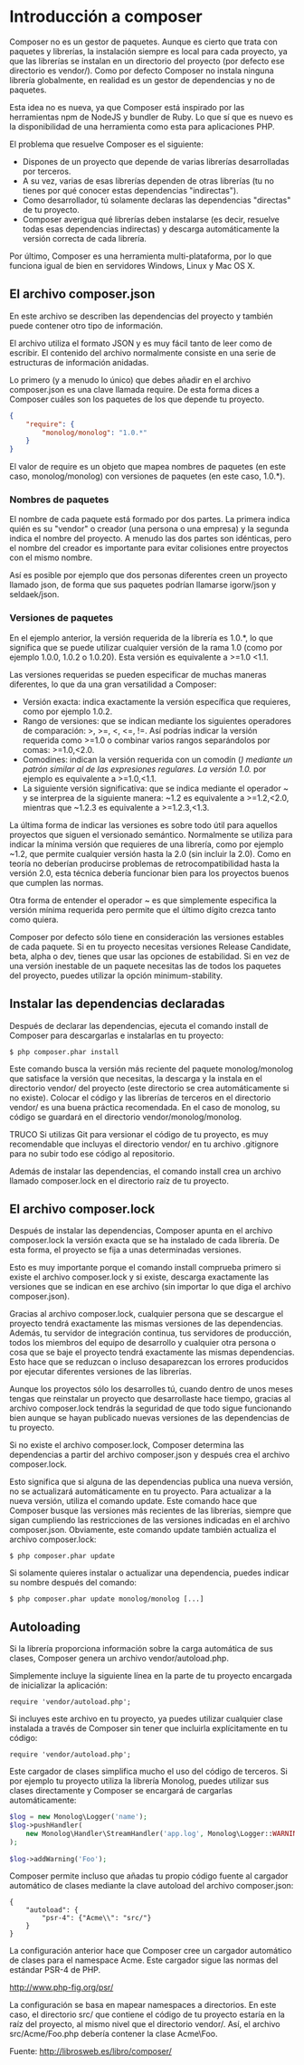 # Introducción a composer


Composer no es un gestor de paquetes. Aunque es cierto que trata con paquetes y 
librerías, la instalación siempre es local para cada proyecto, ya que las librerías 
se instalan en un directorio del proyecto (por defecto ese directorio es vendor/). 
Como por defecto Composer no instala ninguna librería globalmente, en realidad 
es un gestor de dependencias y no de paquetes.

Esta idea no es nueva, ya que Composer está inspirado por las herramientas npm 
de NodeJS y bundler de Ruby. Lo que sí que es nuevo es la disponibilidad de una 
herramienta como esta para aplicaciones PHP.

El problema que resuelve Composer es el siguiente:

- Dispones de un proyecto que depende de varias librerías desarrolladas por terceros.
- A su vez, varias de esas librerías dependen de otras librerías (tu no tienes 
por qué conocer estas dependencias "indirectas").
- Como desarrollador, tú solamente declaras las dependencias "directas" de tu proyecto.
- Composer averigua qué librerías deben instalarse (es decir, resuelve todas esas 
dependencias indirectas) y descarga automáticamente la versión correcta de cada librería.

Por último, Composer es una herramienta multi-plataforma, por lo que funciona 
igual de bien en servidores Windows, Linux y Mac OS X.



## El archivo composer.json

En este archivo se describen las dependencias del proyecto y también puede 
contener otro tipo de información.

El archivo utiliza el formato JSON y es muy fácil tanto de leer como de escribir. 
El contenido del archivo normalmente consiste en una serie de estructuras de 
información anidadas.

Lo primero (y a menudo lo único) que debes añadir en el archivo composer.json 
es una clave llamada require. De esta forma dices a Composer cuáles son los 
paquetes de los que depende tu proyecto.

```json
{
    "require": {
        "monolog/monolog": "1.0.*"
    }
}
```

El valor de require es un objeto que mapea nombres de paquetes (en este caso, 
monolog/monolog) con versiones de paquetes (en este caso, 1.0.*).

### Nombres de paquetes

El nombre de cada paquete está formado por dos partes. La primera indica quién 
es su "vendor" o creador (una persona o una empresa) y la segunda indica el 
nombre del proyecto. A menudo las dos partes son idénticas, pero el nombre del 
creador es importante para evitar colisiones entre proyectos con el mismo nombre. 

Así es posible por ejemplo que dos personas diferentes creen un proyecto llamado 
json, de forma que sus paquetes podrían llamarse igorw/json y seldaek/json.

### Versiones de paquetes

En el ejemplo anterior, la versión requerida de la librería es 1.0.*, lo que 
significa que se puede utilizar cualquier versión de la rama 1.0 (como por 
ejemplo 1.0.0, 1.0.2 o 1.0.20). Esta versión es equivalente a >=1.0 <1.1.

Las versiones requeridas se pueden especificar de muchas maneras diferentes, 
lo que da una gran versatilidad a Composer:

- Versión exacta: indica exactamente la versión específica que requieres, 
como por ejemplo 1.0.2.
- Rango de versiones: que se indican mediante los siguientes operadores de 
comparación: >, >=, <, <=, !=. Así podrías indicar la versión requerida como >=1.0 
o combinar varios rangos separándolos por comas: >=1.0,<2.0.
- Comodines: indican la versión requerida con un comodín (*) mediante un patrón 
similar al de las expresiones regulares. La versión 1.0.* por ejemplo es 
equivalente a >=1.0,<1.1.
- La siguiente versión significativa: que se indica mediante el operador ~ y se 
interprea de la siguiente manera: ~1.2 es equivalente a >=1.2,<2.0, mientras 
que ~1.2.3 es equivalente a >=1.2.3,<1.3.

La última forma de indicar las versiones es sobre todo útil para aquellos 
proyectos que siguen el versionado semántico. Normalmente se utiliza para 
indicar la mínima versión que requieres de una librería, como por ejemplo ~1.2, 
que permite cualquier versión hasta la 2.0 (sin incluir la 2.0). Como en teoría 
no deberían producirse problemas de retrocompatibilidad hasta la versión 2.0, 
esta técnica debería funcionar bien para los proyectos buenos que cumplen las 
normas.

Otra forma de entender el operador ~ es que simplemente especifica la versión 
mínima requerida pero permite que el último dígito crezca tanto como quiera.

Composer por defecto sólo tiene en consideración las versiones estables de cada 
paquete. Si en tu proyecto necesitas versiones Release Candidate, beta, alpha o 
dev, tienes que usar las opciones de estabilidad. Si en vez de una versión 
inestable de un paquete necesitas las de todos los paquetes del proyecto, puedes 
utilizar la opción minimum-stability.


## Instalar las dependencias declaradas

Después de declarar las dependencias, ejecuta el comando install de Composer 
para descargarlas e instalarlas en tu proyecto:

```
$ php composer.phar install
```

Este comando busca la versión más reciente del paquete monolog/monolog que 
satisface la versión que necesitas, la descarga y la instala en el directorio 
vendor/ del proyecto (este directorio se crea automáticamente si no existe). 
Colocar el código y las librerías de terceros en el directorio vendor/ es una 
buena práctica recomendada. En el caso de monolog, su código se guardará en el 
directorio vendor/monolog/monolog.

TRUCO
Si utilizas Git para versionar el código de tu proyecto, es muy recomendable 
que incluyas el directorio vendor/ en tu archivo .gitignore para no subir todo 
ese código al repositorio.

Además de instalar las dependencias, el comando install crea un archivo llamado 
composer.lock en el directorio raíz de tu proyecto.




## El archivo composer.lock


Después de instalar las dependencias, Composer apunta en el archivo composer.lock 
la versión exacta que se ha instalado de cada librería. De esta forma, el proyecto 
se fija a unas determinadas versiones.

Esto es muy importante porque el comando install comprueba primero si existe el 
archivo composer.lock y si existe, descarga exactamente las versiones que se indican 
en ese archivo (sin importar lo que diga el archivo composer.json).

Gracias al archivo composer.lock, cualquier persona que se descargue el proyecto 
tendrá exactamente las mismas versiones de las dependencias. Además, tu servidor 
de integración continua, tus servidores de producción, todos los miembros del 
equipo de desarrollo y cualquier otra persona o cosa que se baje el proyecto 
tendrá exactamente las mismas dependencias. Esto hace que se reduzcan o incluso 
desaparezcan los errores producidos por ejecutar diferentes versiones de las librerías.

Aunque los proyectos sólo los desarrolles tú, cuando dentro de unos meses tengas 
que reinstalar un proyecto que desarrollaste hace tiempo, gracias al archivo 
composer.lock tendrás la seguridad de que todo sigue funcionando bien aunque 
se hayan publicado nuevas versiones de las dependencias de tu proyecto.

Si no existe el archivo composer.lock, Composer determina las dependencias a 
partir del archivo composer.json y después crea el archivo composer.lock.

Esto significa que si alguna de las dependencias publica una nueva versión, 
no se actualizará automáticamente en tu proyecto. Para actualizar a la nueva 
versión, utiliza el comando update. Este comando hace que Composer busque 
las versiones más recientes de las librerías, siempre que sigan cumpliendo las 
restricciones de las versiones indicadas en el archivo composer.json. Obviamente, 
este comando update también actualiza el archivo composer.lock:

```
$ php composer.phar update
```

Si solamente quieres instalar o actualizar una dependencia, puedes indicar su 
nombre después del comando:

```
$ php composer.phar update monolog/monolog [...]
```

## Autoloading

Si la librería proporciona información sobre la carga automática de sus clases, 
Composer genera un archivo vendor/autoload.php. 

Simplemente incluye la siguiente línea en la parte de tu proyecto encargada de 
inicializar la aplicación:

```
require 'vendor/autoload.php';
```

Si incluyes este archivo en tu proyecto, ya puedes utilizar cualquier clase 
instalada a través de Composer sin tener que incluirla explícitamente en tu 
código:

```
require 'vendor/autoload.php';
```

Este cargador de clases simplifica mucho el uso del código de terceros. Si por 
ejemplo tu proyecto utiliza la librería Monolog, puedes utilizar sus clases 
directamente y Composer se encargará de cargarlas automáticamente:

```php
$log = new Monolog\Logger('name');
$log->pushHandler(
    new Monolog\Handler\StreamHandler('app.log', Monolog\Logger::WARNING)
);
 
$log->addWarning('Foo');
```

Composer permite incluso que añadas tu propio código fuente al cargador automático de clases mediante la clave autoload del archivo composer.json:

```
{
    "autoload": {
        "psr-4": {"Acme\\": "src/"}
    }
}
```

La configuración anterior hace que Composer cree un cargador automático de 
clases para el namespace Acme. Este cargador sigue las normas del estándar 
PSR-4 de PHP.

http://www.php-fig.org/psr/

La configuración se basa en mapear namespaces a directorios. En este caso, el 
directorio src/ que contiene el código de tu proyecto estaría en la raíz del 
proyecto, al mismo nivel que el directorio vendor/. Así, el archivo src/Acme/Foo.php 
debería contener la clase Acme\Foo.



Fuente: http://librosweb.es/libro/composer/